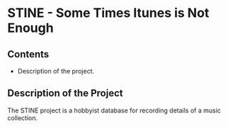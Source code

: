 # STINE - Some Times Itunes is Not Enough

## Contents
* Description of the project.


## Description of the Project
The STINE project is a hobbyist database for recording details of a music collection.
